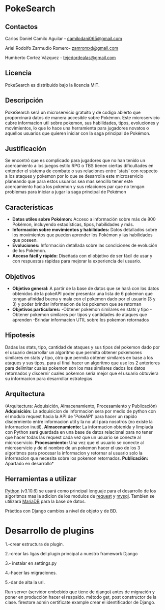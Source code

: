 # PokeSearch

## Contactos

Carlos Daniel Camilo Aguilar - camilodani065@gmail.com

Ariel Rodolfo Zarmudio Romero- zamromxd@gmail.com

Humberto Cortez Vázquez - tejedordealas@gmail.com

## Licencia

PokeSearch es distribuido bajo la licencia MIT.

## Descripción

PokeSearch será un microservicio gratuito y de codigo abierto que proporcinará datos de manera accesible sobre Pokémon. Este microservicio cubre informacion util sobre pokemon, sus habilidades, tipos, evoluciones y movimientos, lo que lo hace una herramienta para jugadores novatos o aquellos usuarios que quieren iniciar con la saga principal de Pokémon.

## Justificación

Se encontró que es complicado para jugadores que no han tenido un acercamiento a los juegos estilo RPG o TBS tienen ciertas dificultades en entender el sistema de combate o sus relaciones entre 'stats' con respecto a los ataques y pokemon por lo que se desarrolla este microservicio planeando que para estos usuarios sea mas sencillo tener este acercamiento hacia los pokemon y sus relaciones par que no tengan problemas para iniciar a jugar la saga principal de Pokémon

## Características

- **Datos utiles sobre Pokémon:** Acceso a información sobre más de 800 Pokémon, incluyendo estadísticas, tipos, habilidades y más.
- **Información sobre movimientos y habilidades:** Datos detallados sobre los movimientos que pueden aprender los Pokémon y las habilidades que poseen.
- **Evoluciones:** Información detallada sobre las condiciones de evolución de los Pokémon.
- **Acceso fácil y rápido:** Diseñada con el objetivo de ser fácil de usar y con respuestas rápidas para mejorar la experiencia del usuario.

## Objetivos

- **Objetivo general:** A partir de la base de datos que se hará con los datos obtenidos de la pokeAPI poder presentar una lista de 6 pokemon que tengan afinidad buena y mala con el pokemon dado por el usuario (3 y 3) y poder brindar informacion de los pokemon que se retornan
- **Objetivos particulares:**
  -Obtener pokemon similares en stats y tipo
  -Obtener pokemon similares por tipos y cantidades de ataques que aprenden
  -Brindar informacion UTIL sobre los pokemon retornados

## Hipotesis

Dadas las stats, tipo, cantidad de ataques y sus tipos del pokemon dado por el usuario desarrollar un algoritmo que permita obtener pokemones similares en stats y tipo, otro que permita obtener similares en base a los ataques y sus tipos, para al final hacer un algoritmo que use los 2 anteriores para delimitar cuales pokemon son los mas similares dados los datos retornados y discernir cuales pokemon sería mejor que el usuario obtuviera su informacion para desarrollar estrategias

## Arquitectura

(Arquitectura: Adquisición, Almacenamiento, Procesamiento y Publicación)
**Adquisición:** La adquisicion de informacion sera por medio de python con el modulo request hacia la API de 'PokeAPI' para hacer un rapido discermiento entre informacion util y la no util para nosotros (no existe la informacion inutil).
**Almacenamiento:** La informacion obtenida y limpiada con Python será guardada en una base de datos relacional para no tener que hacer todas las request cada vez que un usuario se conecte al microservicio.
**Procesamiento:** Una vez que el usuario se conecte al microservicio y de el nombre de un pokemon hacer el uso de los 3 algoritmos para procesar la informacion y retornar al usuario solo la informacion que necesita sobre los pokemon retornados.
**Publicación:** Apartado en desarrollo\*

## Herramientas a utilizar

[Python](https://docs.python.org/release/3.10.6/) (v3.10.6) se usará como principal lenguaje para el desarrollo de los algoritmos mas la adicion de los modulos de [request](https://requests.readthedocs.io/en/latest/) y [mysql](https://dev.mysql.com/doc/connector-python/en/).
Tambien se utilizará [MariaDB](https://mariadb.com/kb/en/documentation/) para la base de datos.


Práctica con Django
cambios a nivel de objeto y de BD.
# Desarrollo de plugins

1.-crear estructura de plugin.

2.-crear las ligas del plugin principal a nuestro framework Django

3.- instalar en settings.py

4.-hacer las migraciones.

5.-dar de alta la url.

Run server (servidor embebido que tiene de django)
antes de migración y poner en producción hacer el respaldo.
método get, post constructor de la clase.
firestore admin certificate example crear el identificador de Django.
